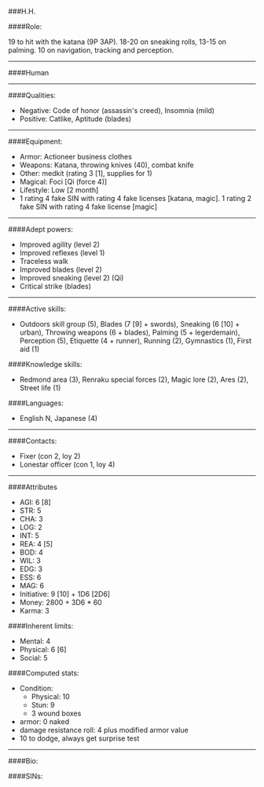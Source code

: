 ###H.H.

####Role:

19 to hit with the katana (9P 3AP). 18-20 on sneaking rolls, 13-15 on palming. 10 on navigation, tracking and perception.

____
####Human
____
####Qualities:

- Negative: Code of honor (assassin's creed), Insomnia (mild)
- Positive: Catlike, Aptitude (blades)

____
####Equipment:

- Armor: Actioneer business clothes
- Weapons: Katana, throwing knives (40), combat knife
- Other: medkit (rating 3 [1], supplies for 1)
- Magical: Foci [Qi (force 4)]
- Lifestyle: Low [2 month]
- 1 rating 4 fake SIN with rating 4 fake licenses [katana, magic]. 1 rating 2 fake SIN with rating 4 fake license [magic]

____
####Adept powers: 

- Improved agility (level 2)
- Improved reflexes (level 1)
- Traceless walk
- Improved blades (level 2)
- Improved sneaking (level 2) (Qi)
- Critical strike (blades)

____
####Active skills:

- Outdoors skill group (5), Blades (7 [9] + swords), Sneaking (6 [10] + urban), Throwing weapons (6 + blades), Palming (5 + legerdemain), Perception (5), Etiquette (4 + runner), Running (2), Gymnastics (1), First aid (1)

####Knowledge skills:

- Redmond area (3), Renraku special forces (2), Magic lore (2), Ares (2), Street life (1)

####Languages:

- English N, Japanese (4)

____
####Contacts:

- Fixer (con 2, loy 2)
- Lonestar officer (con 1, loy 4)

____
####Attributes

- AGI: 6 [8]
- STR: 5
- CHA: 3
- LOG: 2
- INT: 5
- REA: 4 [5]
- BOD: 4
- WIL: 3
- EDG: 3
- ESS: 6
- MAG: 6
- Initiative: 9 [10] + 1D6 [2D6]
- Money: 2800 + 3D6 * 60
- Karma: 3

####Inherent limits:

- Mental: 4
- Physical: 6 [6]
- Social: 5

####Computed stats:

- Condition:
	- Physical: 10
	- Stun: 9
	- 3 wound boxes
- armor: 0 naked
- damage resistance roll: 4 plus modified armor value
- 10 to dodge, always get surprise test

____
####Bio:


####SINs:
